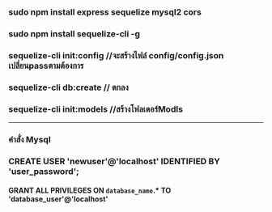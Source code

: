 ### sudo npm install express sequelize mysql2 cors
### sudo npm install sequelize-cli -g   
### sequelize-cli init:config //จะสร้างไฟล์ config/config.json เปลี่ยนpassตามต้องการ
### sequelize-cli db:create // ตกลง
### sequelize-cli init:models //สร้างโฟลเดอร์Modls

---
### คำสั่ง Mysql  
### CREATE USER 'newuser'@'localhost' IDENTIFIED BY 'user_password';  
#### GRANT ALL PRIVILEGES ON `database_name`.* TO 'database_user'@'localhost'  
